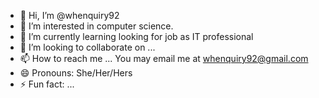 - 👋 Hi, I’m @whenquiry92
- 👀 I’m interested in computer science.
- 🌱 I’m currently learning looking for job as IT professional 
- 💞️ I’m looking to collaborate on ...
- 📫 How to reach me ... You may email me at whenquiry92@gmail.com
- 😄 Pronouns: She/Her/Hers
- ⚡ Fun fact: ...

<!---
whenquiry92/whenquiry92 is a ✨ special ✨ repository because its `README.md` (this file) appears on your GitHub profile.
You can click the Preview link to take a look at your changes.
--->
